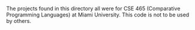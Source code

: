 The projects found in this directory all were for CSE 465 (Comparative Programming Languages) at Miami University. This code is not to be used by others.

